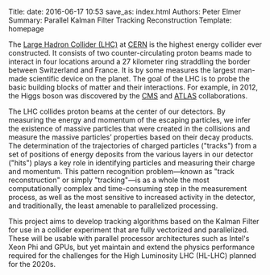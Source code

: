 Title: 
date: 2016-06-17 10:53
save_as: index.html
Authors: Peter Elmer
Summary: Parallel Kalman Filter Tracking Reconstruction
Template: homepage

The [Large Hadron Collider (LHC)](http://home.cern/topics/large-hadron-collider) at [CERN](http://home.cern/) is the highest energy
collider ever constructed. It consists of two counter-circulating
proton beams made to interact in four locations around a 27 kilometer
ring straddling the border between Switzerland and France. It is
by some measures the largest man-made scientific device on the
planet. The goal of the LHC is to probe the basic building blocks
of matter and their interactions. For example, in 2012, the Higgs boson 
was discovered by the [CMS](http://cms.web.cern.ch) and 
[ATLAS](http://home.cern/about/experiments/atlas) collaborations. 

The LHC collides proton beams at the center of our detectors.
By measuring the energy and momentum of the escaping particles, we
infer the existence of massive particles that were created in the collisions
and measure the massive particles’ properties based on their decay products.
The determination of the trajectories of charged particles 
("tracks") from a set of positions of energy deposits from the various layers 
in our detector ("hits") plays a key role in identifying particles and 
measuring their charge and momentum. This pattern recognition
problem&mdash;known as "track reconstruction" or simply "tracking"&mdash;is
as a whole the most computationally complex and time-consuming step in the
measurement process, as well as the most sensitive to increased activity in 
the detector, and traditionally, the least amenable to parallelized 
processing.

This project aims to develop tracking algorithms based on the Kalman Filter 
for use in a collider experiment that are fully vectorized and parallelized.
These will be usable with parallel processor architectures such as Intel's 
Xeon Phi and GPUs, but yet maintain and extend the physics performance 
required for the challenges for the High Luminosity LHC (HL-LHC) planned
for the 2020s.

